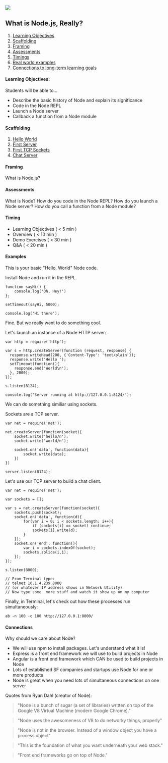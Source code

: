 ![](https://ga-dash.s3.amazonaws.com/production/assets/logo-9f88ae6c9c3871690e33280fcf557f33.png)

## What is Node.js, Really?

1. [Learning Objectives](#learning-objectives)
1. [Scaffolding](#scaffolding)
1. [Framing](#framing)
1. [Assessments](#assessments)
1. [Timings](#timings)
1. [Real world examples](#examples)
1. [Connections to long-term learning goals](#connections)

#### Learning Objectives:
Students will be able to...
- Describe the basic history of Node and explain its significance
- Code in the Node REPL
- Launch a Node server
- Callback a function from a Node module

#### Scaffolding
1. [Hello World](node-hello-world.js)
1. [First Server](example-node-server.js)
1. [First TCP Sockets](tcp-node-server.js)
1. [Chat Server](node-chat-server.js)

#### Framing
What is Node.js?


#### Assessments
What is Node?
How do you code in the Node REPL?
How do you launch a Node server?
How do you call a function from a Node module?

#### Timing
- Learning Objectives ( < 5 min )
- Overview ( < 10 min )
- Demo Exercises ( < 30 min )
- Q&A ( < 20 min )

#### Examples

This is your basic "Hello, World" Node code.

Install Node and run it in the REPL.

```
function sayHi() { 
	console.log('Oh, Hey!') 
};

setTimeout(sayHi, 5000);

console.log('Hi there');
```
Fine. But we really want to do something cool.

Let's launch an instance of a Node HTTP server:

```
var http = require('http');

var s = http.createServer(function (request, response) {
  response.writeHead(200, {'Content-Type': 'text/plain'});
  response.write('Hello ');
  setTimeout(function(){
  	response.end('World\n');
  }, 2000);
});

s.listen(8124);

console.log('Server running at http://127.0.0.1:8124/');
```

We can do something similiar using sockets.

Sockets are a TCP server.

```
var net = require('net');

net.createServer(function(socket){
	socket.write('hello/n');
	socket.write('world/n');

	socket.on('data', function(data){
		socket.write(data);
	})
})

server.listen(8124);

```

Let's use our TCP server to build a chat client.

```
var net = require('net');

var sockets = [];

var s = net.createServer(function(socket){
	sockets.push(socket);
	socket.on('data', function(d){
		for(var i = 0; i < sockets.length; i++){
			if (sockets[i] == socket) continue;
			sockets[i].write(d);
		}
	});
	socket.on('end', function(){
		var i = sockets.indexOf(socket);
		sockets.splice(i,1);
	});
});

s.listen(8000);

// From Terminal type:
// telnet 10.1.4.239 8000
// (or whatever IP address shows in Network Utility)
// Now type some  more stuff and watch it show up on my computer

``` 
Finally, in Terminal, let's check out how these processes run simultaneously:

```
ab -n 100 -c 100 http://127.0.0.1:8000/

```


#### Connections
Why should we care about Node?
- We will use npm to install packages. Let's understand what it is!
- Express is a front end framework we will use to build projects in Node
- Angular is a front end framework which CAN be used to build projects in Node
- Lots of established SF companies and startups use Node for one or more products
- Node is great when you need lots of simultaneous connections on one server

Quotes from Ryan Dahl (creator of Node):

>"Node is a bunch of sugar (a set of libraries) written on top of the Google V8 Virtual Machine (modern Google Chrome)."

>"Node uses the awesomeness of V8 to do networky things, properly"

>"Node is not in the browser. Instead of a window object you have a process object"

>"This is the foundation of what you want underneath your web stack."

>"Front end frameworks go on top of Node."